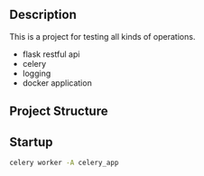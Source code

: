 ## Description
This is a project for testing all kinds of  operations.
- flask restful api
- celery
- logging
- docker application
## Project Structure


## Startup
```bash
celery worker -A celery_app
```